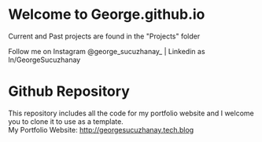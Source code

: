 # Welcome to George.github.io
Current and Past projects are found in the "Projects" folder
<p>Follow me on Instagram @george_sucuzhanay_  |  Linkedin as ln/GeorgeSucuzhanay </p>

# Github Repository
This repository includes all the code for my portfolio website and I welcome you to clone it to use as a template.
<br> My Portfolio Website: http://georgesucuzhanay.tech.blog
